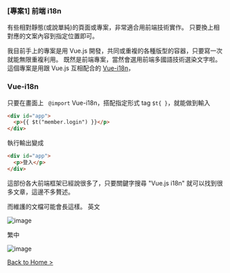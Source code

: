 ### [專案1] 前端 i18n

有些相對靜態(或說單純)的頁面或專案，非常適合用前端技術實作。
只要換上相對應的文案內容到指定位置即可。

我目前手上的專案是用 Vue.js 開發，共同或重複的各種版型的容器，只要寫一次就能無限重複利用。
既然是前端專案，當然會選用前端多國語技術選染文字啦。
這個專案是用跟 Vue.js 互相配合的 [Vue-i18n](https://kazupon.github.io/vue-i18n/introduction.html "Vue-i18n 的官方網站")，

### Vue-i18n

只要在畫面上 ``` @import``` Vue-i18n，搭配指定形式 tag ```$t{ }```，就能做到輸入

```HTML javascript
<div id="app">
  <p>{{ $t("member.login") }}</p>
</div>
``` 

執行輸出變成 
```HTML
<div id="app">
  <p>登入</p>
</div>
``` 

這部份各大前端框架已經說很多了，只要關鍵字搜尋 "Vue.js i18n" 就可以找到很多文章，這邊不多贅述。

而維護的文檔可能會長這樣。
英文

![image](https://user-images.githubusercontent.com/63223781/123192965-7e2e8580-d4d6-11eb-9c82-e4301ab9eeff.png)

繁中

![image](https://user-images.githubusercontent.com/63223781/123188523-bfbb3280-d4ce-11eb-8763-58bb1ac8baea.png)


[Back to Home >](/Post-Multi-Language.md)
